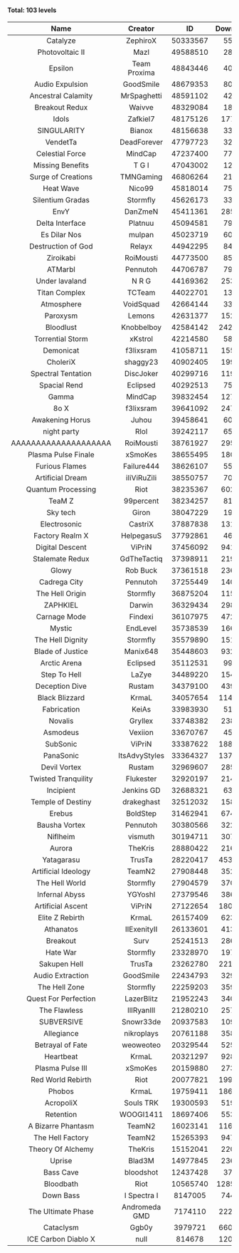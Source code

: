 #### Total: 103 levels

| Name | Creator | ID | Downloads | Likes |
|:---:|:---:|:---:|:---:|:---:|
| Catalyze | ZephiroX | 50333567 | 55487 | 5384
| Photovoltaic II | Mazl | 49588510 | 28973 | 3170
| Epsilon | Team Proxima | 48843446 | 40817 | 4257
| Audio Expulsion | GoodSmile | 48679353 | 80902 | 6994
| Ancestral Calamity | MrSpaghetti | 48591102 | 42939 | 3994
| Breakout Redux | Waivve | 48329084 | 18899 | 2005
| Idols | Zafkiel7 | 48175126 | 177118 | 21631
| SINGULARITY | Bianox | 48156638 | 33595 | 6082
| VendetTa | DeadForever | 47797723 | 32677 | 3214
| Celestial Force  | MindCap | 47237400 | 77741 | 7166
| Missing Benefits | T G I | 47043002 | 12756 | 1091
| Surge of Creations | TMNGaming | 46806264 | 21681 | 2100
| Heat Wave | Nico99 | 45818014 | 75260 | 7016
| Silentium Gradas | Stormfly | 45626173 | 33482 | 3234
| EnvY | DanZmeN | 45411361 | 285197 | 25339
| Delta Interface | Platnuu | 45094581 | 79643 | 7853
| Es Dilar Nos | mulpan | 45023719 | 60641 | 5380
| Destruction of God | Relayx | 44942295 | 84043 | 8322
| Ziroikabi | RoiMousti | 44773500 | 85798 | 7237
| ATMarbl | Pennutoh | 44706787 | 79104 | 7121
| Under lavaland | N R G | 44169362 | 253422 | 22933
| Titan Complex | TCTeam | 44022701 | 13600 | 1851
| Atmosphere | VoidSquad | 42664144 | 33617 | 2749
| Paroxysm | Lemons | 42631377 | 152393 | 12579
| Bloodlust | Knobbelboy | 42584142 | 2426968 | 235243
| Torrential Storm | xKstrol | 42214580 | 58804 | 678
| Demonicat | f3lixsram | 41058711 | 155614 | 12577
| CholeriX | shaggy23 | 40902405 | 199166 | 15391
| Spectral Tentation | DiscJoker | 40299716 | 119583 | 8425
| Spacial Rend | Eclipsed | 40292513 | 75661 | 6479
| Gamma | MindCap | 39832454 | 127486 | 11382
| 8o X | f3lixsram | 39641092 | 247135 | 19510
| Awakening Horus | Juhou | 39458641 | 60735 | 5327
| night party | Rlol | 39242117 | 65183 | 6322
| AAAAAAAAAAAAAAAAAAAA | RoiMousti | 38761927 | 295791 | 19463
| Plasma Pulse Finale | xSmoKes | 38655495 | 180856 | 16290
| Furious Flames | Failure444 | 38626107 | 55736 | 4379
| Artificial Dream | iIiViRuZiIi | 38550757 | 70029 | 5993
| Quantum Processing | Riot | 38235367 | 602909 | 42026
| TeaM Z | 99percent | 38234257 | 81421 | 6543
| Sky tech | Giron | 38047229 | 19266 | 1867
| Electrosonic | CastriX | 37887838 | 131065 | 11741
| Factory Realm X | HelpegasuS | 37792861 | 46493 | 4486
| Digital Descent | ViPriN | 37456092 | 941123 | 88375
| Stalemate Redux | GdTheTactiq | 37398911 | 219001 | 16593
| Glowy | Rob Buck | 37361518 | 236287 | 23974
| Cadrega City | Pennutoh | 37255449 | 140552 | 12807
| The Hell Origin | Stormfly | 36875204 | 115797 | 9393
| ZAPHKIEL | Darwin | 36329434 | 298159 | 32290
| Carnage Mode | Findexi | 36107975 | 472646 | 44967
| Mystic | EndLevel | 35738539 | 166083 | 15470
| The Hell Dignity | Stormfly | 35579890 | 151020 | 13044
| Blade of Justice | Manix648 | 35448603 | 932210 | 96314
| Arctic Arena | Eclipsed | 35112531 | 99874 | 7657
| Step To Hell | LaZye | 34489220 | 154627 | 15757
| Deception Dive | Rustam | 34379100 | 439287 | 28945
| Black Blizzard | KrmaL | 34057654 | 1141154 | 111511
| Fabrication | KeiAs | 33983930 | 51637 | 5715
| Novalis | Gryllex | 33748382 | 238302 | 21581
| Asmodeus | Vexiion | 33670767 | 45721 | 4293
| SubSonic | ViPriN | 33387622 | 1880124 | 143192
| PanaSonic | ItsAdvyStyles | 33364327 | 1372494 | 176094
| Devil Vortex | Rustam | 32969607 | 285698 | 25663
| Twisted Tranquility | Flukester | 32920197 | 214469 | 21059
| Incipient | Jenkins GD | 32688321 | 63743 | 5977
| Temple of Destiny | drakeghast | 32512032 | 158101 | 15374
| Erebus | BoldStep | 31462941 | 674367 | 62965
| Bausha Vortex | Pennutoh | 30380566 | 322917 | 29237
| Niflheim | vismuth | 30194711 | 307365 | 24443
| Aurora | TheKris | 28880422 | 216673 | 20302
| Yatagarasu  | TrusTa | 28220417 | 4530404 | 424866
| Artificial Ideology | TeamN2 | 27908448 | 352584 | 35298
| The Hell World | Stormfly | 27904579 | 370801 | 27296
| Infernal Abyss | YGYoshI | 27379546 | 386780 | 38557
| Artificial Ascent | ViPriN | 27122654 | 1809874 | 160355
| Elite Z Rebirth | KrmaL | 26157409 | 623306 | 41141
| Athanatos | IIExenityII | 26133601 | 413613 | 46226
| Breakout | Surv | 25241513 | 286338 | 29009
| Hate War | Stormfly | 23328970 | 197083 | 14934
| Sakupen Hell | TrusTa | 23262780 | 2213354 | 162883
| Audio Extraction | GoodSmile | 22434793 | 329792 | 31655
| The Hell Zone | Stormfly | 22259203 | 359319 | 23557
| Quest For Perfection | LazerBlitz | 21952243 | 340499 | 29785
| The Flawless | IlIRyanIlI | 21280210 | 257251 | 23514
| SUBVERSIVE | Snowr33de | 20937583 | 109944 | 14225
| Allegiance | nikroplays | 20761188 | 358549 | 39012
| Betrayal of Fate | weoweoteo | 20329544 | 525730 | 49329
| Heartbeat | KrmaL | 20321297 | 928917 | 82762
| Plasma Pulse III | xSmoKes | 20159880 | 273510 | 26872
| Red World Rebirth | Riot | 20077821 | 1999063 | 134160
| Phobos | KrmaL | 19759411 | 1868580 | 168310
| AcropoliX | Souls TRK | 19300593 | 519074 | 73021
| Retention | WOOGI1411 | 18697406 | 553977 | 68883
| A Bizarre Phantasm | TeamN2 | 16023141 | 1162113 | 116583
| The Hell Factory | TeamN2 | 15265393 | 947349 | 93845
| Theory Of Alchemy | TheKris | 15152041 | 220425 | 16434
| Uprise | Blad3M | 14977845 | 236647 | 22247
| Bass Cave | bloodshot | 12437428 | 37306 | 4366
| Bloodbath | Riot | 10565740 | 12851675 | 1177084
| Down Bass | I Spectra I | 8147005 | 744674 | 67414
| The Ultimate Phase | Andromeda GMD | 7174110 | 2229395 | 226343
| Cataclysm | Ggb0y | 3979721 | 6608102 | 535688
| ICE Carbon Diablo X | null | 814678 | 1202172 | 87303
